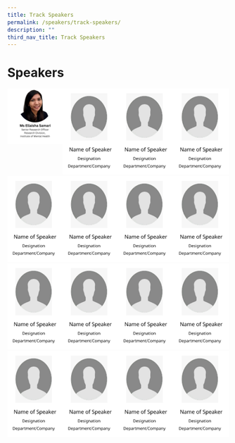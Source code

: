 ```yaml
---
title: Track Speakers
permalink: /speakers/track-speakers/
description: ""
third_nav_title: Track Speakers
---
```

#  Speakers

<div style="display: flex; flex-wrap: wrap;">
  <div style="flex-basis: 25%; max-width: 25%;">
    <a href="/speakers/track-speakers/ellaisha-samari"><img alt="track speaker 1" src="/images/SpeakersPhoto/ellaishasamaritn.png"></a>
  </div>
  <div style="flex-basis: 25%; max-width: 25%;">
    <a href="/speakers/track-speakers/speaker-2/"><img alt="track speaker 2" src="/images/Speaker%20Summary.png"></a>
  </div>
  <div style="flex-basis: 25%; max-width: 25%;">
    <a href="/speakers/track-speakers/speaker-3/"><img alt="track speakers 3" src="/images/Speaker%20Summary.png"></a>
  </div>
  <div style="flex-basis: 25%; max-width: 25%;">
    <a href="/speakers/track-speakers/speaker-4/"><img alt="track speakers 4" src="/images/Speaker%20Summary.png"></a>
  </div>
  <div style="flex-basis: 25%; max-width: 25%;">
    <a href="/speakers/track-speakers/speaker-5/"><img alt="track speakers 5" src="/images/Speaker%20Summary.png"></a>
  </div>
  <div style="flex-basis: 25%; max-width: 25%;">
    <a href="/speakers/track-speakers/speaker-6/"><img alt="track speakers 6" src="/images/Speaker%20Summary.png"></a>
  </div>
  <div style="flex-basis: 25%; max-width: 25%;">
    <a href="/speakers/track-speakers/speaker-7/"><img alt="track speakers 7" src="/images/Speaker%20Summary.png"></a>
  </div>
  <div style="flex-basis: 25%; max-width: 25%;">
    <a href="/speakers/track-speakers/speaker-8/"><img alt="track speakers 8" src="/images/Speaker%20Summary.png"></a>
  </div>
  <div style="flex-basis: 25%; max-width: 25%;">
    <a href="/speakers/track-speakers/speaker-9/"><img alt="track speakers 9" src="/images/Speaker%20Summary.png"></a>
  </div>
  <div style="flex-basis: 25%; max-width: 25%;">
    <a href="/speakers/track-speakers/speaker-10/"><img alt="track speakers 10" src="/images/Speaker%20Summary.png"></a>
  </div>
  <div style="flex-basis: 25%; max-width: 25%;">
    <a href="/speakers/track-speakers/speaker-11/"><img alt="track speakers 11" src="/images/Speaker%20Summary.png"></a>
  </div>
	<div style="flex-basis: 25%; max-width: 25%;">
    <a href="/speakers/track-speakers/speaker-11/"><img alt="track speakers 12" src="/images/Speaker%20Summary.png"></a>
  </div>
	<div style="flex-basis: 25%; max-width: 25%;">
    <a href="/speakers/track-speakers/speaker-11/"><img alt="track speakers 13" src="/images/Speaker%20Summary.png"></a>
  </div>
	<div style="flex-basis: 25%; max-width: 25%;">
    <a href="/speakers/track-speakers/speaker-11/"><img alt="track speakers 14" src="/images/Speaker%20Summary.png"></a>
  </div>
	<div style="flex-basis: 25%; max-width: 25%;">
    <a href="/speakers/track-speakers/speaker-11/"><img alt="track speakers 15" src="/images/Speaker%20Summary.png"></a>
  </div>
	<div style="flex-basis: 25%; max-width: 25%;">
    <a href="/speakers/track-speakers/speaker-11/"><img alt="track speakers 16" src="/images/Speaker%20Summary.png"></a>
  </div>
</div>